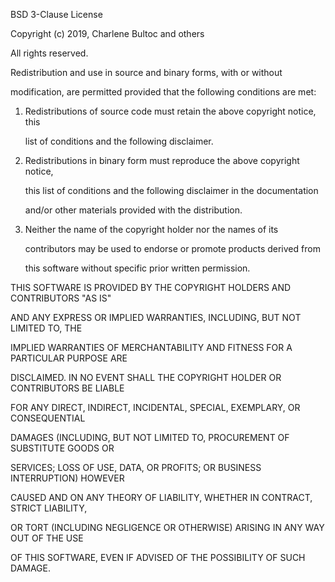 BSD 3-Clause License

Copyright (c) 2019, Charlene Bultoc and others

All rights reserved.

Redistribution and use in source and binary forms, with or without

modification, are permitted provided that the following conditions are met:


1. Redistributions of source code must retain the above copyright notice, this

   list of conditions and the following disclaimer.


2. Redistributions in binary form must reproduce the above copyright notice,

   this list of conditions and the following disclaimer in the documentation

   and/or other materials provided with the distribution.


3. Neither the name of the copyright holder nor the names of its

   contributors may be used to endorse or promote products derived from

   this software without specific prior written permission.


THIS SOFTWARE IS PROVIDED BY THE COPYRIGHT HOLDERS AND CONTRIBUTORS "AS IS"

AND ANY EXPRESS OR IMPLIED WARRANTIES, INCLUDING, BUT NOT LIMITED TO, THE

IMPLIED WARRANTIES OF MERCHANTABILITY AND FITNESS FOR A PARTICULAR PURPOSE ARE

DISCLAIMED. IN NO EVENT SHALL THE COPYRIGHT HOLDER OR CONTRIBUTORS BE LIABLE

FOR ANY DIRECT, INDIRECT, INCIDENTAL, SPECIAL, EXEMPLARY, OR CONSEQUENTIAL

DAMAGES (INCLUDING, BUT NOT LIMITED TO, PROCUREMENT OF SUBSTITUTE GOODS OR

SERVICES; LOSS OF USE, DATA, OR PROFITS; OR BUSINESS INTERRUPTION) HOWEVER

CAUSED AND ON ANY THEORY OF LIABILITY, WHETHER IN CONTRACT, STRICT LIABILITY,

OR TORT (INCLUDING NEGLIGENCE OR OTHERWISE) ARISING IN ANY WAY OUT OF THE USE

OF THIS SOFTWARE, EVEN IF ADVISED OF THE POSSIBILITY OF SUCH DAMAGE.